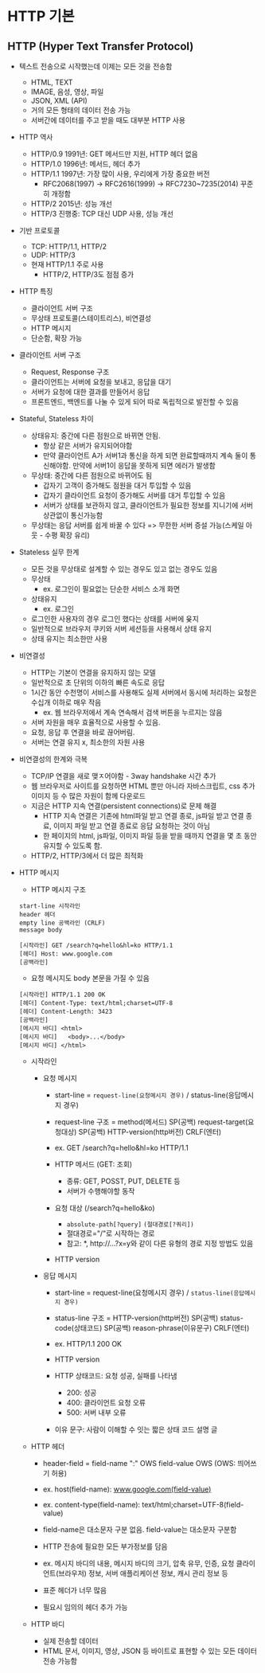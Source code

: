 # HTTP 기본

## HTTP (Hyper Text Transfer Protocol)

- 텍스트 전송으로 시작했는데 이제는 모든 것을 전송함

  - HTML, TEXT
  - IMAGE, 음성, 영상, 파일
  - JSON, XML (API)
  - 거의 모든 형태의 데이터 전송 가능
  - 서버간에 데이터를 주고 받을 때도 대부분 HTTP 사용

- HTTP 역사

  - HTTP/0.9 1991년: GET 메서드만 지원, HTTP 헤더 없음
  - HTTP/1.0 1996년: 메서드, 헤더 추가
  - HTTP/1.1 1997년: 가장 많이 사용, 우리에게 가장 중요한 버전
    - RFC2068(1997) -> RFC2616(1999) -> RFC7230~7235(2014) 꾸준히 개정함
  - HTTP/2 2015년: 성능 개선
  - HTTP/3 진행중: TCP 대신 UDP 사용, 성능 개선

- 기반 프로토콜

  - TCP: HTTP/1.1, HTTP/2
  - UDP: HTTP/3
  - 현재 HTTP/1.1 주로 사용
    - HTTP/2, HTTP/3도 점점 증가

- HTTP 특징

  - 클라이언트 서버 구조
  - 무상태 프로토콜(스테이트리스), 비연결성
  - HTTP 메시지
  - 단순함, 확장 가능

- 클라이언트 서버 구조

  - Request, Response 구조
  - 클라이언트는 서버에 요청을 보내고, 응답을 대기
  - 서버가 요청에 대한 결과를 만들어서 응답
  - 프론트엔드, 백엔드를 나눌 수 있게 되어 따로 독립적으로 발전할 수 있음

- Stateful, Stateless 차이

  - 상태유지: 중간에 다른 점원으로 바뀌면 안됨.
    - 항상 같은 서버가 유지되어야함
    - 만약 클라이언트 A가 서버1과 통신을 하게 되면 완료할때까지 계속 둘이 통신해야함. 만약에 서버1이 응답을 못하게 되면 에러가 발생함
  - 무상태: 중간에 다른 점원으로 바뀌어도 됨
    - 갑자기 고객이 증가해도 점원을 대거 투입할 수 있음
    - 갑자기 클라이언트 요청이 증가해도 서버를 대거 투입할 수 있음
    - 서버가 상태를 보관하지 않고, 클라이언트가 필요한 정보를 지니기에 서버 상관없이 통신가능함
  - 무상태는 응답 서버를 쉽게 바꿀 수 있다 => 무한한 서버 증설 가능(스케일 아웃 - 수평 확장 유리)

- Stateless 실무 한계

  - 모든 것을 무상태로 설계할 수 있는 경우도 있고 없는 경우도 있음
  - 무상태
    - ex. 로그인이 필요없는 단순한 서비스 소개 화면
  - 상태유지
    - ex. 로그인
  - 로그인한 사용자의 경우 로그인 했다는 상태를 서버에 윶지
  - 일반적으로 브라우저 쿠키와 서버 세션등을 사용해서 상태 유지
  - 상태 유지는 최소한만 사용

- 비연결성

  - HTTP는 기본이 연결을 유지하지 않는 모델
  - 일반적으로 초 단위의 이하의 빠른 속도로 응답
  - 1시간 동안 수천명이 서비스를 사용해도 실제 서버에서 동시에 처리하는 요청은 수십개 이하로 매우 작음
    - ex. 웹 브라우저에서 계속 연속해서 검색 버튼을 누르지는 않음
  - 서버 자원을 매우 효율적으로 사용할 수 있음.
  - 요청, 응답 후 연결을 바로 끊어버림.
  - 서버는 연결 유지 x, 최소한의 자원 사용

- 비연결성의 한계와 극복

  - TCP/IP 연결을 새로 맺ㅈ어야함 - 3way handshake 시간 추가
  - 웹 브라우저로 사이트를 요청하면 HTML 뿐만 아니라 자바스크립트, css 추가 이미지 등 수 많은 자원이 함께 다운로드
  - 지금은 HTTP 지속 연결(persistent connections)로 문제 해결
    - HTTP 지속 연결은 기존에 html파일 받고 연결 종로, js파일 받고 연결 종료, 이미지 파일 받고 연결 종료로 응답 요청하는 것이 아님
    - 한 페이지의 html, js파일, 이미지 파일 등을 받을 때까지 연결을 몇 초 동안 유지할 수 있도록 함.
  - HTTP/2, HTTP/3에서 더 많은 최적화

- HTTP 메시지

  - HTTP 메시지 구조

  ```http 메시지 구조
  start-line 시작라인
  header 헤더
  empty line 공백라인 (CRLF)
  message body
  ```

  ```http 요청 메시지
  [시작라인] GET /search?q=hello&hl=ko HTTP/1.1
  [헤더] Host: www.google.com
  [공백라인]
  ```

  - 요청 메시지도 body 본문을 가질 수 있음

  ```http 응답 메시지
  [시작라인] HTTP/1.1 200 OK
  [헤더] Content-Type: text/html;charset=UTF-8
  [헤더] Content-Length: 3423
  [공백라인]
  [메시지 바디] <html>
  [메시지 바디]   <body>...</body>
  [메시지 바디] </html>
  ```

  - 시작라인

    - 요청 메시지

      - start-line = `request-line(요청메시지 경우)` / status-line(응답메시지 경우)
      - request-line 구조 = method(메서드) SP(공백) request-target(요청대상) SP(공백) HTTP-version(http버전) CRLF(엔터)
      - ex. GET /search?q=hello&hl=ko HTTP/1.1

      - HTTP 메서드 (GET: 조회)
        - 종류: GET, POSST, PUT, DELETE 등
        - 서버가 수행해야할 동작
      - 요청 대상 (/search?q=hello&ko)
        - `absolute-path[?query]` `(절대경로[?쿼리])`
        - 절대경로="/"로 시작하는 경로
        - 참고: \*, http://...?x=y와 같이 다른 유형의 경로 지정 방법도 있음
      - HTTP version

    - 응답 메시지

      - start-line = request-line(요청메시지 경우) / `status-line(응답메시지 경우)`
      - status-line 구조 = HTTP-version(http버전) SP(공백) status-code(상태코드) SP(공백) reason-phrase(이유문구) CRLF(엔터)
      - ex. HTTP/1.1 200 OK

      - HTTP version
      - HTTP 상태코드: 요청 성공, 실패를 나타냄
        - 200: 성공
        - 400: 클라이언트 요청 오류
        - 500: 서버 내부 오류
      - 이유 문구: 사람이 이해할 수 잇는 짧은 상태 코드 설명 글

  - HTTP 헤더

    - header-field = field-name ":" OWS field-value OWS (OWS: 띄어쓰기 허용)
    - ex. host(field-name): www.google.com(field-value)
    - ex. content-type(field-name): text/html;charset=UTF-8(field-value)
    - field-name은 대소문자 구분 없음. field-value는 대소문자 구분함

    - HTTP 전송에 필요한 모든 부가정보를 담음
    - ex. 메시지 바디의 내용, 메시지 바디의 크기, 압축 유무, 인증, 요청 클라이언트(브라우저) 정보, 서버 애플리케이션 정보, 캐시 관리 정보 등
    - 표준 헤더가 너무 많음
    - 필요시 임의의 헤더 추가 가능

  - HTTP 바디

    - 실제 전송할 데이터
    - HTML 문서, 이미지, 영상, JSON 등 바이트로 표현할 수 있는 모든 데이터 전송 가능함
